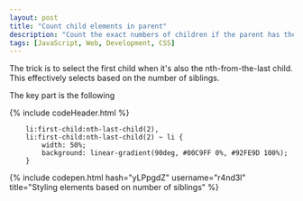 ```yaml
---
layout: post
title: "Count child elements in parent"
description: "Count the exact numbers of children if the parent has the accurate quantity"
tags: [JavaScript, Web, Development, CSS]
---
```


The trick is to select the first child when it's also the nth-from-the-last child. This effectively selects based on the number of siblings.

The key part is the following

{% include codeHeader.html %}
```
    li:first-child:nth-last-child(2),
    li:first-child:nth-last-child(2) ~ li {
        width: 50%;
        background: linear-gradient(90deg, #00C9FF 0%, #92FE9D 100%);
    }
```

{% include codepen.html hash="yLPpgdZ" username="r4nd3l" title="Styling elements based on number of siblings" %}